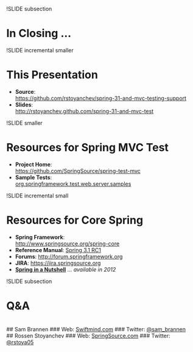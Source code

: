 !SLIDE subsection
# In Closing ...

!SLIDE incremental smaller
# This Presentation

* __Source__:<br /><a href="https://github.com/rstoyanchev/spring-31-and-mvc-testing-support">https://github.com/rstoyanchev/spring-31-and-mvc-testing-support</a>
* __Slides__:<br /><a href="http://rstoyanchev.github.com/spring-31-and-mvc-test">http://rstoyanchev.github.com/spring-31-and-mvc-test</a>

!SLIDE smaller
# Resources for Spring MVC Test

* __Project Home__:<br /><a href="https://github.com/SpringSource/spring-test-mvc">https://github.com/SpringSource/spring-test-mvc</a>
* __Sample Tests__:<br /><a href="https://github.com/SpringSource/spring-test-mvc/tree/master/src/test/java/org/springframework/test/web/server/samples">org.springframework.test.web.server.samples</a>

!SLIDE incremental small
# Resources for Core Spring

* __Spring Framework__:<br /><a href="http://www.springsource.org/spring-core">http://www.springsource.org/spring-core</a>
* __Reference Manual__: <a href="http://static.springsource.org/spring/docs/3.1.0.RC1/spring-framework-reference/html/">Spring 3.1 RC1</a>
* __Forums__: <a href="http://forum.springframework.org">http://forum.springframework.org</a>
* __JIRA__: <a href="https://jira.springsource.org">https://jira.springsource.org</a>
* __<a href="http://shop.oreilly.com/product/9780596801946.do">Spring in a Nutshell</a>__ … _available in 2012_

!SLIDE subsection
# Q&A
<br />
## Sam Brannen
### Web: <a href="http://www.swiftmind.com">Swiftmind.com</a>
### Twitter: <a href="http://twitter.com/sam_brannen">@sam_brannen</a>
<br />
## Rossen Stoyanchev
### Web: <a href="http://www.springsource.com">SpringSource.com</a>
### Twitter: <a href="http://twitter.com/rstoya05">@rstoya05</a>

